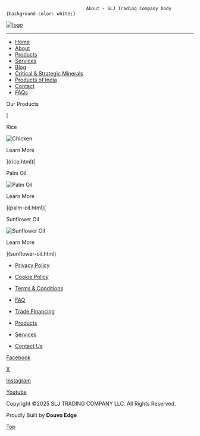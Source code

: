                                   About - SLJ Trading Company body {background-color: white;}

[![logo](https://sljtradingcompany.b-cdn.net/pics/slj-logo.png)](index.html)

* * *

*   [Home](index.html)
*   [About](about.html)
*   [Products](products.html)
*   [Services](services.html)
*   [Blog](blog.html)
*   [Critical & Strategic Minerals](critical-strategic-minerals.html)
*   [Products of India](products-of-india.html)
*   [Contact](contact.html)
*   [FAQs](faq.html)

Our Products

[

Rice

![Chicken](https://sljtradingcompany.b-cdn.net/rice.jpg)

Learn More



](rice.html)[

Palm Oil

![Palm Oil](https://sljtradingcompany.b-cdn.net/pics/oil-palm-biofuel-biodiesel-with-test-tubes-on-whit-2023-11-27-05-28-41-utc.JPG)

Learn More



](palm-oil.html)[

Sunflower Oil

![Sunflower Oil](https://sljtradingcompany.b-cdn.net/pics/sunflower-oil.jpg)

Learn More



](sunflower-oil.html)

*   [Privacy Policy](privacy.html)
*   [Cookie Policy](cookies.html)
*   [Terms & Conditions](terms.html)
*   [FAQ](faq.html)

*   [Trade Financing](trade-financing.html)
*   [Products](products.html)
*   [Services](services.html)
*   [Contact Us](contact.html)

[Facebook](https://www.facebook.com/indonez)

[X](https://twitter.com/indonez_tw)

[Instagram](https://www.instagram.com/indonez_ig)

[Youtube](#some-link)

Copyright ©2025 SLJ TRADING COMPANY LLC. All Rights Reserved.

Proudly Built by **Douvo Edge**

[Top](#)